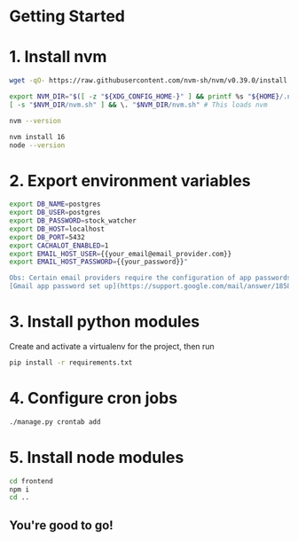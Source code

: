 # Getting Started


# 1. Install nvm
```bash
wget -qO- https://raw.githubusercontent.com/nvm-sh/nvm/v0.39.0/install.sh | bash

export NVM_DIR="$([ -z "${XDG_CONFIG_HOME-}" ] && printf %s "${HOME}/.nvm" || printf %s "${XDG_CONFIG_HOME}/nvm")"
[ -s "$NVM_DIR/nvm.sh" ] && \. "$NVM_DIR/nvm.sh" # This loads nvm

nvm --version

nvm install 16
node --version
```


# 2. Export environment variables
```bash
export DB_NAME=postgres
export DB_USER=postgres
export DB_PASSWORD=stock_watcher
export DB_HOST=localhost
export DB_PORT=5432
export CACHALOT_ENABLED=1
export EMAIL_HOST_USER={{your_email@email_provider.com}}
export EMAIL_HOST_PASSWORD={{your_password}}"

Obs: Certain email providers require the configuration of app passwords.
[Gmail app password set up](https://support.google.com/mail/answer/185833?hl=en)
```

# 3. Install python modules
Create and activate a virtualenv for the project, then run
```bash
pip install -r requirements.txt
```

# 4. Configure cron jobs
```bash
./manage.py crontab add
```


# 5. Install node modules
```bash
cd frontend
npm i
cd ..
```

## You're good to go!
